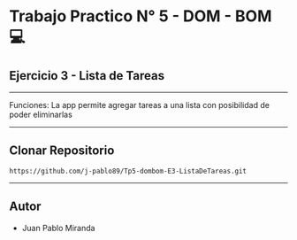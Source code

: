 # Trabajo Practico N° 5 - DOM - BOM 💻
## Ejercicio 3 - Lista de Tareas
___

Funciones: La app permite agregar tareas a una lista con posibilidad de poder eliminarlas



___
## Clonar Repositorio

```
https://github.com/j-pablo89/Tp5-dombom-E3-ListaDeTareas.git
```
___

## Autor
- Juan Pablo Miranda